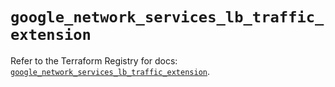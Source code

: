 # `google_network_services_lb_traffic_extension`

Refer to the Terraform Registry for docs: [`google_network_services_lb_traffic_extension`](https://registry.terraform.io/providers/hashicorp/google-beta/6.38.0/docs/resources/google_network_services_lb_traffic_extension).
